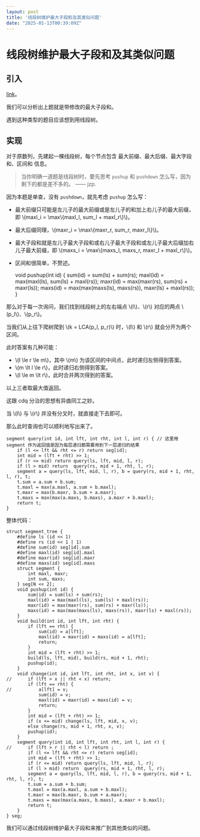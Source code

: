```yaml
---
layout: post
title: '线段树维护最大子段和及其类似问题'
date: "2025-01-13T00:39:09Z"
---
```

线段树维护最大子段和及其类似问题
================

引入
--

[link](https://www.luogu.com.cn/problem/P4513)。

我们可以分析出上题就是带修改的最大子段和。

遇到这种类型的题目应该想到用线段树。

实现
--

对于原数列，先建起一棵线段树，每个节点包含 最大前缀、最大后缀、最大字段和、区间和 信息。

> 当你明确一道题是线段树时，要先思考 `pushup` 和 `pushdown` 怎么写，因为剩下的都是差不多的。 —— jzp.

因为本题是单查，没有 `pushdown`，就先考虑 `pushup` 怎么写：

*   最大前缀只可能是左儿子的最大前缀或是左儿子的和加上右儿子的最大前缀，即 \\(maxl\_i = \\max\\{maxl\_l, sum\_l + maxl\_r\\}\\)。
*   最大后缀同理，\\(maxr\_i = \\max\\{maxr\_r, sum\_r, maxr\_l\\}\\)。
*   最大子段和就是左儿子最大子段和或右儿子最大子段和或左儿子最大后缀加右儿子最大前缀，即 \\(maxs\_i = \\max\\{maxs\_l, maxs\_r, maxr\_l + maxl\_r\\}\\)。
*   区间和很简单，不赘述。

    void pushup(int id) {
    	sum(id) = sum(ls) + sum(rs);
    	maxl(id) = max(maxl(ls), sum(ls) + maxl(rs));
    	maxr(id) = max(maxr(rs), sum(rs) + maxr(ls));
    	maxs(id) = max(max(maxs(ls), maxs(rs)), maxr(ls) + maxl(rs));
    }
    

那么对于每一次询问，我们找到线段树上的左右端点 \\(l\\)、\\(r\\) 对应的两点 \\(p\_l\\)、\\(p\_r\\)。

当我们从上往下爬树爬到 \\(k = LCA(p\_l, p\_r)\\) 时，\\(l\\) 和 \\(r\\) 就会分开为两个区间。

此时答案有几种可能：

*   \\(l \\le r \\le m\\)，其中 \\(m\\) 为该区间的中间点，此时递归左侧得到答案。
*   \\(m \\lt l \\le r\\)，此时递归右侧得到答案。
*   \\(l \\le m \\lt r\\)，此时合并两次得到的答案。

以上三者取最大值返回。

这跟 cdq 分治的思想有异曲同工之妙。

当 \\(l\\) 与 \\(r\\) 并没有分叉时，就直接走下去即可。

那么此时查询也可以顺利地写出来了。

    segment query(int id, int lft, int rht, int l, int r) {	// 这里用 segment 作为返回值是因为每层递归都需要用到下一层递归的结果
    	if (l <= lft && rht <= r) return seg[id];
    	int mid = (lft + rht) >> 1;
    	if (r <= mid) return query(ls, lft, mid, l, r);
    	if (l > mid) return  query(rs, mid + 1, rht, l, r);
    	segment a = query(ls, lft, mid, l, r), b = query(rs, mid + 1, rht, l, r), t;
    	t.sum = a.sum + b.sum;
    	t.maxl = max(a.maxl, a.sum + b.maxl);
    	t.maxr = max(b.maxr, b.sum + a.maxr);
    	t.maxs = max(max(a.maxs, b.maxs), a.maxr + b.maxl);
    	return t;
    }
    

整体代码：

    struct segment_tree {
    	#define ls (id << 1)
    	#define rs (id << 1 | 1)
    	#define sum(id) seg[id].sum
    	#define maxl(id) seg[id].maxl
    	#define maxr(id) seg[id].maxr
    	#define maxs(id) seg[id].maxs
    	struct segment {
    		int maxl, maxr;
    		int sum, maxs;
    	} seg[N << 2];
    	void pushup(int id) {
    		sum(id) = sum(ls) + sum(rs);
    		maxl(id) = max(maxl(ls), sum(ls) + maxl(rs));
    		maxr(id) = max(maxr(rs), sum(rs) + maxr(ls));
    		maxs(id) = max(max(maxs(ls), maxs(rs)), maxr(ls) + maxl(rs));
    	}
    	void build(int id, int lft, int rht) {
    		if (lft == rht) {
    			sum(id) = a[lft];
    			maxl(id) = maxr(id) = maxs(id) = a[lft];
    			return;
    		}
    		int mid = (lft + rht) >> 1;
    		build(ls, lft, mid), build(rs, mid + 1, rht);
    		pushup(id);
    	}
    	void change(int id, int lft, int rht, int x, int v) {
    //		if (lft > x || rht < x) return;
    		if (lft == rht) {
    //			a[lft] = v;
    			sum(id) = v;
    			maxl(id) = maxr(id) = maxs(id) = v;
    			return;
    		}
    		int mid = (lft + rht) >> 1;
    		if (x <= mid) change(ls, lft, mid, x, v); 
    		else change(rs, mid + 1, rht, x, v);
    		pushup(id);
    	}
    	segment query(int id, int lft, int rht, int l, int r) {
    //		if (lft > r || rht < l) return ;
    		if (l <= lft && rht <= r) return seg[id];
    		int mid = (lft + rht) >> 1;
    		if (r <= mid) return query(ls, lft, mid, l, r);
    		if (l > mid) return  query(rs, mid + 1, rht, l, r);
    		segment a = query(ls, lft, mid, l, r), b = query(rs, mid + 1, rht, l, r), t;
    		t.sum = a.sum + b.sum;
    		t.maxl = max(a.maxl, a.sum + b.maxl);
    		t.maxr = max(b.maxr, b.sum + a.maxr);
    		t.maxs = max(max(a.maxs, b.maxs), a.maxr + b.maxl);
    		return t;
    	}
    } seg;
    

我们可以通过线段树维护最大子段和来推广到其他类似的问题。